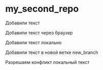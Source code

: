 ﻿# my_second_repo

Добавили текст

Добавили текст через браузер

Добавили текст локально

Добавили текст в новой ветке new_branch

Разрешаем конфликт локальный текст

